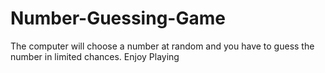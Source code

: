 # Number-Guessing-Game
The computer will choose a number at random and you have to guess the number in limited chances. Enjoy Playing
